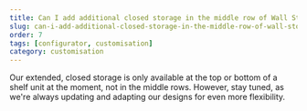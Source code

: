 ```yaml
---
title: Can I add additional closed storage in the middle row of Wall Storage?
slug: can-i-add-additional-closed-storage-in-the-middle-row-of-wall-storage
order: 7
tags: [configurator, customisation]
category: customisation
---
```


Our extended, closed storage is only available at the top or bottom of a shelf unit at the moment, not in the middle rows. However, stay tuned, as we're always updating and adapting our designs for even more flexibility.
